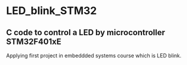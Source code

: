 # LED_blink_STM32
## C code to control a LED by microcontroller STM32F401xE 
Applying first project in embeddded systems course which is LED blink.

